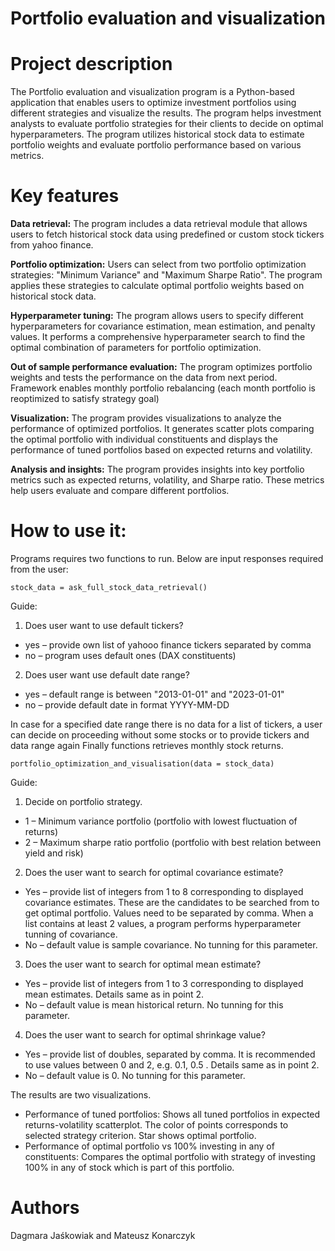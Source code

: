 # Portfolio evaluation and visualization

# Project description
The Portfolio evaluation and visualization program is a Python-based application that enables users to optimize investment portfolios using different strategies and visualize the results. The program helps investment analysts to evaluate portfolio strategies for their clients to decide on optimal hyperparameters. The program utilizes historical stock data to estimate portfolio weights and evaluate portfolio performance based on various metrics. 

# Key features
**Data retrieval:** The program includes a data retrieval module that allows users to fetch historical stock data using predefined or custom stock tickers from yahoo finance. 

**Portfolio optimization:** Users can select from two portfolio optimization strategies: "Minimum Variance" and "Maximum Sharpe Ratio". The program applies these strategies to calculate optimal portfolio weights based on historical stock data.

**Hyperparameter tuning:** The program allows users to specify different hyperparameters for covariance estimation, mean estimation, and penalty values. It performs a comprehensive hyperparameter search to find the optimal combination of parameters for portfolio optimization.

**Out of sample performance evaluation:** The program optimizes portfolio weights and tests the performance on the data from next period. Framework enables monthly portfolio rebalancing (each month portfolio is reoptimized to satisfy strategy goal)

**Visualization:** The program provides visualizations to analyze the performance of optimized portfolios. It generates scatter plots comparing the optimal portfolio with individual constituents and displays the performance of tuned portfolios based on expected returns and volatility.

**Analysis and insights:** The program provides insights into key portfolio metrics such as expected returns, volatility, and Sharpe ratio. These metrics help users evaluate and compare different portfolios.

# How to use it:
Programs requires two functions to run. Below are input responses required from the user:

`stock_data = ask_full_stock_data_retrieval()`

Guide: 
1.	Does user want to use default tickers?
* yes – provide own list of yahooo finance tickers separated by comma
*	no – program uses default ones (DAX constituents)
2.	Does user want use default date range?
* yes – default range is between "2013-01-01" and "2023-01-01"
*	no – provide default date in format YYYY-MM-DD
  
In case for a specified date range there is no data for a list of tickers, a user can decide on proceeding without some stocks or to provide tickers and data range again
Finally functions retrieves monthly stock returns.

`portfolio_optimization_and_visualisation(data = stock_data)`

Guide:
1.	Decide on portfolio strategy. 
  *	1 – Minimum variance portfolio (portfolio with lowest fluctuation of returns)
  *	2 – Maximum sharpe ratio portfolio (portfolio with best relation between yield and risk)
2.	Does the user want to search for optimal covariance estimate?
  *	Yes – provide list of integers from 1 to 8 corresponding to displayed covariance estimates. These are the candidates to be searched from to get optimal portfolio.  Values need to be separated by comma. When a list contains at least 2 values, a program performs hyperparameter tunning of covariance.
  *	No – default value is sample covariance. No tunning for this parameter.
3.	Does the user want to search for optimal mean estimate?
  *	Yes – provide list of integers from 1 to 3 corresponding to displayed mean estimates. Details same as in point 2.
  *	No – default value is mean historical return. No tunning for this parameter.
4.	Does the user want to search for optimal shrinkage value?
  *	Yes – provide list of doubles, separated by comma. It is recommended to use values between 0 and 2, e.g. 0.1, 0.5 . Details same as in point 2.
  *	No – default value is 0. No tunning for this parameter.
    
  The results are two visualizations.
  * Performance of tuned portfolios: Shows all tuned portfolios in expected returns-volatility scatterplot. The color of points corresponds to selected strategy criterion. Star shows optimal portfolio.
  * Performance of optimal portfolio vs 100% investing in any of constituents: Compares the optimal portfolio with strategy of investing 100% in any of stock which is part of this portfolio. 

# Authors
Dagmara Jaśkowiak and Mateusz Konarczyk
